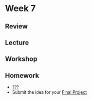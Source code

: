 # Week 7

## Review

## Lecture

## Workshop

## Homework

- [???](/homework/???)
- Submit the idea for your [Final Project](/homework/final)
